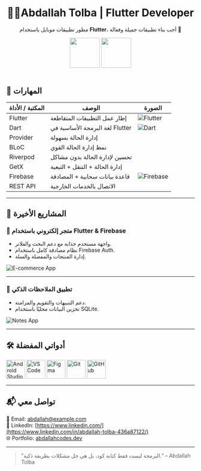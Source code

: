 <div align="center">
  <h1>👨‍💻Abdallah Tolba | Flutter Developer</h1>
  <p>
    مطور تطبيقات موبايل باستخدام <strong>Flutter</strong>، أحب بناء تطبيقات جميلة وفعالة 🚀
  </p>
  <img src="https://cdn.jsdelivr.net/gh/devicons/devicon/icons/flutter/flutter-original.svg" width="80" />
  <img src="https://cdn.jsdelivr.net/gh/devicons/devicon/icons/dart/dart-original.svg" width="80" />
</div>

<br />

## 🧠 المهارات

| المكتبة / الأداة       | الوصف                                   | الصورة                     |
|------------------------|------------------------------------------|----------------------------|
| Flutter                | إطار عمل التطبيقات المتقاطعة             | ![Flutter](https://cdn.jsdelivr.net/gh/devicons/devicon/icons/flutter/flutter-original.svg) |
| Dart                   | لغة البرمجة الأساسية في Flutter           | ![Dart](https://cdn.jsdelivr.net/gh/devicons/devicon/icons/dart/dart-original.svg) |
| Provider               | إدارة الحالة بسهولة                     | |
| BLoC                   | نمط إدارة الحالة القوي                   ||
| Riverpod               | تحسين لإدارة الحالة بدون مشاكل          | |
| GetX                   | إدارة الحالة + التنقل + التبعية         | |
| Firebase               | قاعدة بيانات سحابية + المصادقة           | ![Firebase](https://cdn.jsdelivr.net/gh/devicons/devicon/icons/firebase/firebase-plain.svg) |
| REST API               | الاتصال بالخدمات الخارجية                 ||

---

## 💼 المشاريع الأخيرة

### 🛒 متجر إلكتروني باستخدام Flutter & Firebase
- واجهة مستخدم جذابة مع دعم البحث والفلاتر.
- نظام مصادقة كامل باستخدام Firebase Auth.
- إدارة المنتجات والمفضلة والسلة.

![E-commerce App]([https://via.placeholder.com/300x500?text=E-commerce+App](https://apps.apple.com/us/app/al-omda-f-v/id6467420896))

---

### 📝 تطبيق الملاحظات الذكي
- دعم التنبيهات والتقويم والمزامنة.
- تخزين البيانات محليًا باستخدام SQLite.

![Notes App]([https://via.placeholder.com/300x500?text=Notes+App](https://play.google.com/store/apps/details?id=com.notes.todo&pli=1))

---

## 🛠️ أدواتي المفضلة

<div>
  <img src="https://cdn.jsdelivr.net/gh/devicons/devicon/icons/androidstudio/androidstudio-original.svg" width="50" title="Android Studio" />
  <img src="https://cdn.jsdelivr.net/gh/devicons/devicon/icons/vscode/vscode-original.svg" width="50" title="VS Code" />
  <img src="https://cdn.jsdelivr.net/gh/devicons/devicon/icons/figma/figma-original.svg" width="50" title="Figma" />
  <img src="https://cdn.jsdelivr.net/gh/devicons/devicon/icons/git/git-original.svg" width="50" title="Git" />
  <img src="https://cdn.jsdelivr.net/gh/devicons/devicon/icons/github/github-original.svg" width="50" title="GitHub" />
</div>

---

## 📬 تواصل معي

📧 Email: [abdallah@example.com](mailto:abdallahtolba17@gmail.com)  
💼 LinkedIn: [https://www.linkedin.com/](https://www.linkedin.com/in/abdallah-tolba-436a87122/)  
🌐 Portfolio: [abdallahcodes.dev](https://portfolio-26944.web.app/)

---

> "البرمجة ليست فقط كتابة كود، بل هي حل مشكلات بطريقة ذكية." – Abdallah Tolba
